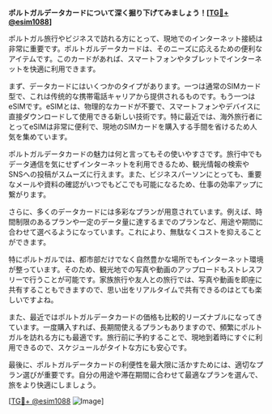 **ポルトガルデータカードについて深く掘り下げてみましょう！[[TG💪+ @esim1088](https://t.me/s/esim1088)]**

ポルトガル旅行やビジネスで訪れる方にとって、現地でのインターネット接続は非常に重要です。ポルトガルデータカードは、そのニーズに応えるための便利なアイテムです。このカードがあれば、スマートフォンやタブレットでインターネットを快適に利用できます。

まず、データカードにはいくつかのタイプがあります。一つは通常のSIMカード型で、これは传统的な携帯電話キャリアから提供されるものです。もう一つはeSIMです。eSIMとは、物理的なカードが不要で、スマートフォンやデバイスに直接ダウンロードして使用できる新しい技術です。特に最近では、海外旅行者にとってeSIMは非常に便利で、現地のSIMカードを購入する手間を省けるため人気を集めています。

ポルトガルデータカードの魅力は何と言ってもその使いやすさです。旅行中でもデータ通信を気にせずインターネットを利用できるため、観光情報の検索やSNSへの投稿がスムーズに行えます。また、ビジネスパーソンにとっても、重要なメールや資料の確認がいつでもどこでも可能になるため、仕事の効率アップに繋がります。

さらに、多くのデータカードには多彩なプランが用意されています。例えば、時間制限のあるプランや一定のデータ量に達するまでのプランなど、用途や期間に合わせて選べるようになっています。これにより、無駄なくコストを抑えることができます。

特にポルトガルでは、都市部だけでなく自然豊かな場所でもインターネット環境が整っています。そのため、観光地での写真や動画のアップロードもストレスフリーで行うことが可能です。家族旅行や友人との旅行では、写真や動画を即座に共有することもできますので、思い出をリアルタイムで共有できるのはとても楽しいですよね。

また、最近ではポルトガルデータカードの価格も比較的リーズナブルになってきています。一度購入すれば、長期間使えるプランもありますので、頻繁にポルトガルを訪れる方にも最適です。旅行前に予約することで、現地到着時にすぐに利用できるので、スケジュールがタイトな方にも安心です。

最後に、ポルトガルデータカードの利便性を最大限に活かすためには、適切なプラン選びが重要です。自分の用途や滞在期間に合わせて最適なプランを選んで、旅をより快適にしましょう。

[[TG💪+ @esim1088](https://t.me/s/esim1088) ![Image](https://i.postimg.cc/Y0z9fWf4/image.png)]